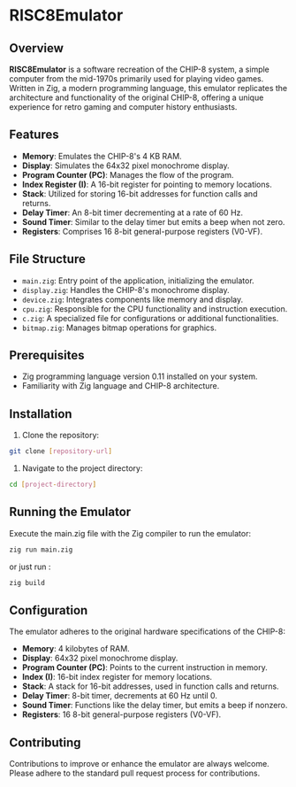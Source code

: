 # RISC8Emulator

## Overview
**RISC8Emulator** is a software recreation of the CHIP-8 system, a simple computer from the mid-1970s primarily used for playing video games. Written in Zig, a modern programming language, this emulator replicates the architecture and functionality of the original CHIP-8, offering a unique experience for retro gaming and computer history enthusiasts.

## Features
- **Memory**: Emulates the CHIP-8's 4 KB RAM.
- **Display**: Simulates the 64x32 pixel monochrome display.
- **Program Counter (PC)**: Manages the flow of the program.
- **Index Register (I)**: A 16-bit register for pointing to memory locations.
- **Stack**: Utilized for storing 16-bit addresses for function calls and returns.
- **Delay Timer**: An 8-bit timer decrementing at a rate of 60 Hz.
- **Sound Timer**: Similar to the delay timer but emits a beep when not zero.
- **Registers**: Comprises 16 8-bit general-purpose registers (V0-VF).

## File Structure
- `main.zig`: Entry point of the application, initializing the emulator.
- `display.zig`: Handles the CHIP-8's monochrome display.
- `device.zig`: Integrates components like memory and display.
- `cpu.zig`: Responsible for the CPU functionality and instruction execution.
- `c.zig`: A specialized file for configurations or additional functionalities.
- `bitmap.zig`: Manages bitmap operations for graphics.

## Prerequisites
- Zig programming language version 0.11 installed on your system.
- Familiarity with Zig language and CHIP-8 architecture.

## Installation
1. Clone the repository:
```bash
git clone [repository-url]
 ```

1. Navigate to the project directory:
```bash
cd [project-directory]
```

## Running the Emulator

Execute the main.zig file with the Zig compiler to run the emulator:

```bash 
zig run main.zig
```
 or just run :

 ```c
 zig build
 ```

 ## Configuration

The emulator adheres to the original hardware specifications of the CHIP-8:

- **Memory**: 4 kilobytes of RAM.
- **Display**: 64x32 pixel monochrome display.
- **Program Counter (PC)**: Points to the current instruction in memory.
- **Index (I)**: 16-bit index register for memory locations.
- **Stack**: A stack for 16-bit addresses, used in function calls and returns.
- **Delay Timer**: 8-bit timer, decrements at 60 Hz until 0.
- **Sound Timer**: Functions like the delay timer, but emits a beep if nonzero.
- **Registers**: 16 8-bit general-purpose registers (V0-VF).

## Contributing

Contributions to improve or enhance the emulator are always welcome. Please adhere to the standard pull request process for contributions.




